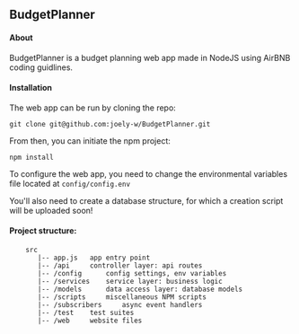 ## BudgetPlanner
#### About

BudgetPlanner is a budget planning web app made in NodeJS using AirBNB coding guidlines.
#### Installation
The web app can be run by cloning the repo:

`git clone git@github.com:joely-w/BudgetPlanner.git` 

From then, you can initiate the npm project:

`npm install`

To configure the web app, you need to change the environmental variables file located at
`config/config.env`

You'll also need to create a database structure, for which a creation script will be uploaded soon!
 
#### Project structure:
  
```
    src  
       |-- app.js   app entry point  
       |-- /api     controller layer: api routes  
       |-- /config      config settings, env variables  
       |-- /services    service layer: business logic  
       |-- /models      data access layer: database models	  
       |-- /scripts     miscellaneous NPM scripts  
       |-- /subscribers     async event handlers  
       |-- /test    test suites  
       |-- /web     website files
```
